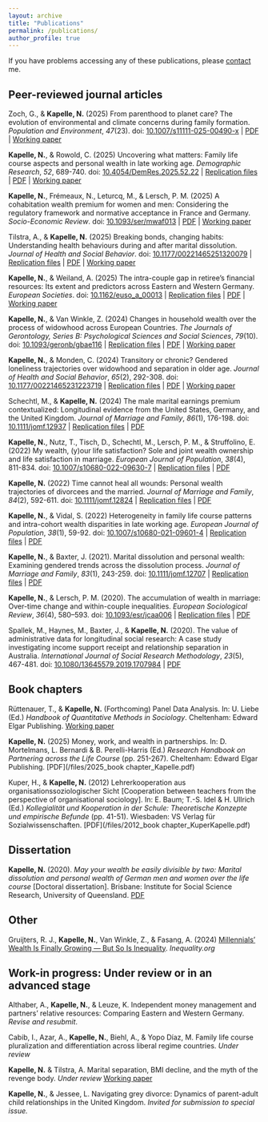 ```yaml
---
layout: archive
title: "Publications"
permalink: /publications/
author_profile: true
---
```


If you have problems accessing any of these publications, please [contact](/contact) me.

## Peer-reviewed journal articles

Zoch, G., & **Kapelle, N.** (2025) From parenthood to planet care? The evolution of environmental and climate concerns during family formation. *Population and Environment*, *47*(23). doi: [10.1007/s11111-025-00490-x](https://link.springer.com/article/10.1007/s11111-025-00490-x) \| [PDF](/files/2025_PE_s11111-025-00490-x.pdf) \| [Working paper](https://osf.io/preprints/socarxiv/n4xwf_v4)

**Kapelle, N.**, & Rowold, C. (2025) Uncovering what matters: Family life course aspects and personal wealth in late working age. *Demographic Research*, *52*, 689-740. doi: [10.4054/DemRes.2025.52.22](https://www.demographic-research.org/articles/volume/52/22) \| [Replication files](https://osf.io/b9ya6/) \| [PDF](/files/2025_DR_10.4054DemRes.2025.52.22.pdf) \| [Working paper](https://osf.io/preprints/socarxiv/pucvt) 

**Kapelle, N.**, Frémeaux, N., Leturcq, M., & Lersch, P. M. (2025) A cohabitation wealth premium for women and men: Considering the regulatory framework and normative acceptance in France and Germany. *Socio-Economic Review*. doi: [10.1093/ser/mwaf013](https://academic.oup.com/ser/advance-article/doi/10.1093/ser/mwaf013/8078032?login=true) \| [PDF](/files/2025_SER_10.1093sermwaf013.pdf) \| [Working paper](https://osf.io/preprints/socarxiv/uz74e) 

Tilstra, A., & **Kapelle, N.** (2025) Breaking bonds, changing habits: Understanding health behaviours during and after marital dissolution. *Journal of Health and Social Behavior*. doi: [10.1177/00221465251320079](https://journals.sagepub.com/doi/10.1177/00221465251320079) \| [Replication files](https://osf.io/tk5z2/)  \| [PDF](/files/2025_JHSB_10.117700221465251320079.pdf) \| [Working paper](https://osf.io/preprints/socarxiv/h8w53)

**Kapelle, N.**, & Weiland, A. (2025) The intra-couple gap in retiree’s financial resources: Its extent and predictors across Eastern and Western Germany. *European Societies*. doi: [10.1162/euso_a_00013](https://direct.mit.edu/euso/article/doi/10.1162/euso_a_00013/125835) \| [Replication files](https://osf.io/auzm4/) \| [PDF](/files/2025_EUSO_10.1162euso_a_00013.pdf) \| [Working paper](https://osf.io/preprints/osf/ruyfp)

**Kapelle, N.**, & Van Winkle, Z. (2024) Changes in household wealth over the process of widowhood across European Countries. *The Journals of Gerontology, Series B: Psychological Sciences and Social Sciences*, *79*(10). doi: [10.1093/geronb/gbae116](https://doi.org/10.1093/geronb/gbae116) \| [Replication files](https://osf.io/gyc7f/) \| [PDF](/files/2024_JGSS_10.1093geronbgbae116.pdf) \| [Working paper](https://osf.io/preprints/socarxiv/davxs_v1) 

**Kapelle, N.**, & Monden, C. (2024) Transitory or chronic? Gendered loneliness trajectories over widowhood and separation in older age. *Journal of Health and Social Behavior*, *65*(2), 292-308. doi: [10.1177/00221465231223719](https://doi.org/10.1177/00221465231223719) \| [Replication files](https://osf.io/qnyh9/) \| [PDF](/files/2024_JHSB_10.117700221465231223719.pdf) \| [Working paper](https://osf.io/preprints/socarxiv/uqytc_v1) 

Schechtl, M., & **Kapelle, N.** (2024) The male marital earnings premium contextualized: Longitudinal evidence from the United States, Germany, and the United Kingdom. *Journal of Marriage and Family*, *86*(1), 176-198. doi: [10.1111/jomf.12937](https://onlinelibrary.wiley.com/doi/full/10.1111/jomf.12937) \| [Replication files](https://osf.io/uwq2z/) \| [PDF](/files/2023_JMF_jomf.12937.pdf)

**Kapelle, N.**, Nutz, T., Tisch, D., Schechtl, M., Lersch, P. M., & Struffolino, E. (2022) My wealth, (y)our life satisfaction? Sole and joint wealth ownership and life satisfaction in marriage. *European Journal of Population*, *38*(4), 811-834. doi: [10.1007/s10680-022-09630-7](http://dx.doi.org/10.1007/s10680-022-09630-7) \| [Replication files](https://osf.io/4mvxr/) \| [PDF](/files/2022_EJP_s10680-022-09630-7.pdf)

**Kapelle, N.** (2022) Time cannot heal all wounds: Personal wealth trajectories of divorcees and the married. *Journal of Marriage and Family*, *84*(2), 592-611. doi: [10.1111/jomf.12824](https://onlinelibrary.wiley.com/doi/full/10.1111/jomf.12824) \| [Replication files](https://osf.io/vhwsd/) \| [PDF](/files/2022_JMF_jomf.12824.pdf)

**Kapelle, N.**, & Vidal, S. (2022) Heterogeneity in family life course patterns and intra-cohort wealth disparities in late working age. *European Journal of Population*, *38*(1), 59-92. doi: [10.1007/s10680-021-09601-4](https://link.springer.com/article/10.1007/s10680-021-09601-4) \| [Replication files](https://osf.io/5vujc/) \| [PDF](/files/2022_EJP_s10680-021-09601-4.pdf)

**Kapelle, N.**, & Baxter, J. (2021). Marital dissolution and personal wealth: Examining gendered trends across the dissolution process. *Journal of Marriage and Family*, *83*(1), 243-259. doi: [10.1111/jomf.12707](https://onlinelibrary.wiley.com/doi/full/10.1111/jomf.12707) \| [Replication files](https://osf.io/qpm6t/) \| [PDF](/files/2021_JMF_jomf.12707.pdf)

**Kapelle, N.**, & Lersch, P. M. (2020). The accumulation of wealth in marriage: Over-time change and within-couple inequalities. *European Sociological Review*, *36*(4), 580–593. doi: [10.1093/esr/jcaa006](https://academic.oup.com/esr/article/36/4/580/5753972?login=false) \| [Replication files](https://osf.io/sg84a/) \| [PDF](/files/2020_ESR_jcaa006.pdf)

Spallek, M., Haynes, M., Baxter, J., & **Kapelle, N.** (2020). The value of administrative data for longitudinal social research: A case study investigating income support receipt and relationship separation in Australia. *International Journal of Social Research Methodology*, *23*(5), 467-481. doi: [10.1080/13645579.2019.1707984](https://www.tandfonline.com/doi/abs/10.1080/13645579.2019.1707984) \| [PDF](/files/2020_IJSRM_13645579.2019.1707984.pdf)

## Book chapters

Rüttenauer, T., & **Kapelle, N.** (Forthcoming) Panel Data Analysis. In: U. Liebe (Ed.) *Handbook of Quantitative Methods in Sociology*. Cheltenham: Edward Elgar Publishing. [Working paper](https://osf.io/preprints/socarxiv/3mfzq)

**Kapelle, N.** (2025) Money, work, and wealth in partnerships. In: D. Mortelmans, L. Bernardi & B. Perelli-Harris (Ed.) *Research Handbook on Partnering across the Life Course* (pp. 251-267). Cheltenham: Edward Elgar Publishing. [PDF](/files/2025_book chapter_Kapelle.pdf)

Kuper, H., & **Kapelle, N.** (2012) Lehrerkooperation aus organisationssoziologischer Sicht [Cooperation between teachers from the perspective of organisational sociology]. In: E. Baum; T.-S. Idel & H. Ullrich (Ed.) *Kollegialität und Kooperation in der Schule: Theoretische Konzepte und empirische Befunde* (pp. 41-51). Wiesbaden: VS Verlag für Sozialwissenschaften. [PDF](/files/2012_book chapter_KuperKapelle.pdf)

## Dissertation

**Kapelle, N.** (2020). *May your wealth be easily divisible by two: Marital dissolution and personal wealth of German men and women over the life course* [Doctoral dissertation]. Brisbane: Institute for Social Science Research, University of Queensland. [PDF](/files/phd_thesis.pdf)

## Other

Gruijters, R. J., **Kapelle, N.**, Van Winkle, Z., & Fasang, A. (2024) [Millennials’ Wealth Is Finally Growing — But So Is Inequality](https://inequality.org/research/generational-wealth-inequality/). *Inequality.org*  

## Work-in progress: Under review or in an advanced stage 

Althaber, A., **Kapelle, N.**, & Leuze, K. Independent money management and partners’ relative resources: Comparing Eastern and Western Germany. *Revise and resubmit*.

Cabib, I., Azar, A., **Kapelle, N.**, Biehl, A., & Yopo Díaz, M. Family life course pluralization and differentiation across liberal regime countries. *Under review*

**Kapelle, N.** & Tilstra, A. Marital separation, BMI decline, and the myth of the revenge body. *Under review* [Working paper](https://osf.io/preprints/socarxiv/hney5_v1)

**Kapelle, N.**, & Jessee, L. Navigating grey divorce: Dynamics of parent-adult child relationships in the United Kingdom. *Invited for submission to special issue.*

